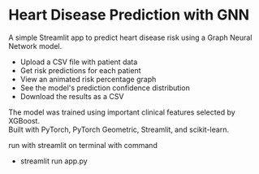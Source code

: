 # Heart Disease Prediction with GNN

A simple Streamlit app to predict heart disease risk using a Graph Neural Network model.

- Upload a CSV file with patient data
- Get risk predictions for each patient
- View an animated risk percentage graph
- See the model's prediction confidence distribution
- Download the results as a CSV

The model was trained using important clinical features selected by XGBoost.  
Built with PyTorch, PyTorch Geometric, Streamlit, and scikit-learn.

run with streamlit on terminal with command
- streamlit run app.py
